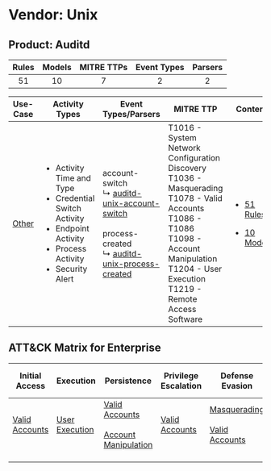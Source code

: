 Vendor: Unix
============
Product: Auditd
---------------
| Rules | Models | MITRE TTPs | Event Types | Parsers |
|:-----:|:------:|:----------:|:-----------:|:-------:|
|  51   |   10   |     7      |      2      |    2    |

|                Use-Case                | Activity Types                                                                                                                                         | Event Types/Parsers                                                                                                                                                                                                           | MITRE TTP                                                                                                                                                                                                         | Content                                                                                        |
|:--------------------------------------:| ------------------------------------------------------------------------------------------------------------------------------------------------------ | ----------------------------------------------------------------------------------------------------------------------------------------------------------------------------------------------------------------------------- | ----------------------------------------------------------------------------------------------------------------------------------------------------------------------------------------------------------------- | ---------------------------------------------------------------------------------------------- |
| [Other](../../../UseCases/uc_other.md) | <ul><li>Activity Time  and Type</li><li>Credential Switch Activity</li><li>Endpoint Activity</li><li>Process Activity</li><li>Security Alert</li></ul> |  account-switch<br> ↳ [auditd-unix-account-switch](Parsers/parserContent_auditd-unix-account-switch.md)<br><br> process-created<br> ↳ [auditd-unix-process-created](Parsers/parserContent_auditd-unix-process-created.md)<br> | T1016 - System Network Configuration Discovery<br>T1036 - Masquerading<br>T1078 - Valid Accounts<br>T1086 - T1086<br>T1098 - Account Manipulation<br>T1204 - User Execution<br>T1219 - Remote Access Software<br> | [<ul><li>51 Rules</li></ul><ul><li>10 Models</li></ul>](Rules_Models/r_m_unix_auditd_Other.md) |

ATT&CK Matrix for Enterprise
----------------------------
| Initial Access                                                      | Execution                                                           | Persistence                                                                                                                                  | Privilege Escalation                                                | Defense Evasion                                                                                                                      | Credential Access | Discovery                                                                                   | Lateral Movement | Collection | Command and Control                                                         | Exfiltration | Impact |
| ------------------------------------------------------------------- | ------------------------------------------------------------------- | -------------------------------------------------------------------------------------------------------------------------------------------- | ------------------------------------------------------------------- | ------------------------------------------------------------------------------------------------------------------------------------ | ----------------- | ------------------------------------------------------------------------------------------- | ---------------- | ---------- | --------------------------------------------------------------------------- | ------------ | ------ |
| [Valid Accounts](https://attack.mitre.org/techniques/T1078)<br><br> | [User Execution](https://attack.mitre.org/techniques/T1204)<br><br> | [Valid Accounts](https://attack.mitre.org/techniques/T1078)<br><br>[Account Manipulation](https://attack.mitre.org/techniques/T1098)<br><br> | [Valid Accounts](https://attack.mitre.org/techniques/T1078)<br><br> | [Masquerading](https://attack.mitre.org/techniques/T1036)<br><br>[Valid Accounts](https://attack.mitre.org/techniques/T1078)<br><br> |                   | [System Network Configuration Discovery](https://attack.mitre.org/techniques/T1016)<br><br> |                  |            | [Remote Access Software](https://attack.mitre.org/techniques/T1219)<br><br> |              |        |